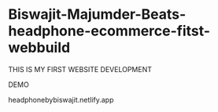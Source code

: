 # Biswajit-Majumder-Beats-headphone-ecommerce-fitst-webbuild
THIS IS MY FIRST WEBSITE DEVELOPMENT 

DEMO

headphonebybiswajit.netlify.app
